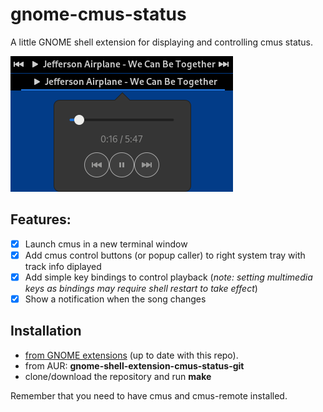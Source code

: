 # gnome-cmus-status
A little GNOME shell extension for displaying and controlling cmus status.

![Screenshot](screenshot1.png)

## Features:
- [x] Launch cmus in a new terminal window
- [x] Add cmus control buttons (or popup caller) to right system tray with track info diplayed
- [x] Add simple key bindings to control playback (_note: setting multimedia keys as bindings may require shell restart to take effect_)
- [x] Show a notification when the song changes

## Installation

* [from GNOME extensions](https://extensions.gnome.org/extension/1934/cmus-status/) (up to date with this repo).
* from AUR: **gnome-shell-extension-cmus-status-git**
* clone/download the repository and run **make**

Remember that you need to have cmus and cmus-remote installed.
